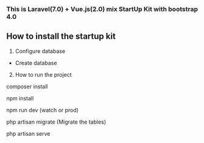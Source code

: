 <h3>This is Laravel(7.0) + Vue.js(2.0) mix StartUp Kit with bootstrap 4.0</h3>


## How to install the startup kit

1. Configure database
  - Create database

2. How to run the project

composer install

npm install

npm run dev (watch or prod)

php artisan migrate (Migrate the tables)

php artisan serve
